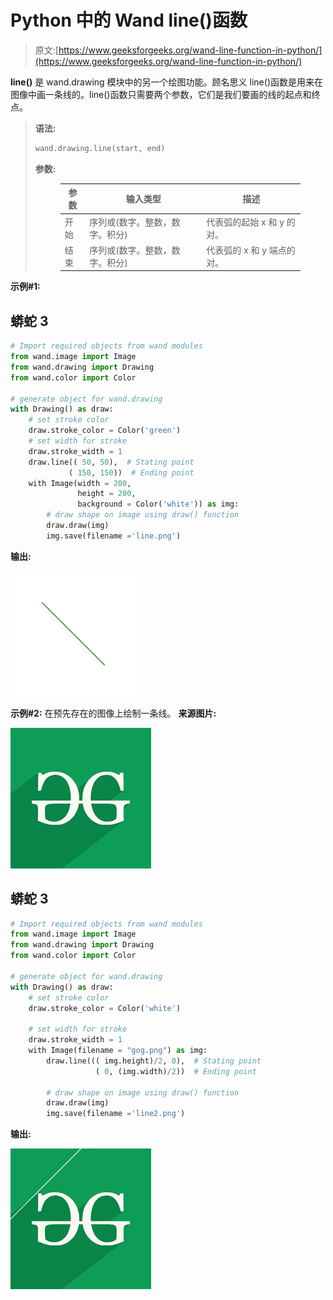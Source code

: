 # Python 中的 Wand line()函数

> 原文:[https://www.geeksforgeeks.org/wand-line-function-in-python/](https://www.geeksforgeeks.org/wand-line-function-in-python/)

**line()** 是 wand.drawing 模块中的另一个绘图功能。顾名思义 line()函数是用来在图像中画一条线的。line()函数只需要两个参数，它们是我们要画的线的起点和终点。

> **语法:**
> 
> ```py
> wand.drawing.line(start, end)
> ```
> 
> **参数:**
> 
> <figure class="table">
> 
> | 参数 | 输入类型 | 描述 |
> | --- | --- | --- |
> | 开始 | 序列或(数字。整数，数字。积分) | 代表弧的起始 x 和 y 的对。 |
> | 结束 | 序列或(数字。整数，数字。积分) | 代表弧的 x 和 y 端点的对。 |
> 
> </figure>

**示例#1:**

## 蟒蛇 3

```py
# Import required objects from wand modules
from wand.image import Image
from wand.drawing import Drawing
from wand.color import Color

# generate object for wand.drawing
with Drawing() as draw:
    # set stroke color
    draw.stroke_color = Color('green')
    # set width for stroke
    draw.stroke_width = 1
    draw.line(( 50, 50),  # Stating point
             ( 150, 150))  # Ending point
    with Image(width = 200,
               height = 200,
               background = Color('white')) as img:
        # draw shape on image using draw() function
        draw.draw(img)
        img.save(filename ='line.png')
```

**输出:**

![](img/09eadb4283d2be0edec6b0be35515b51.png)

**示例#2:** 在预先存在的图像上绘制一条线。
**来源图片:**

![](img/c6130a4bd97c5250741bd55b2e182b6f.png)

## 蟒蛇 3

```py
# Import required objects from wand modules
from wand.image import Image
from wand.drawing import Drawing
from wand.color import Color

# generate object for wand.drawing
with Drawing() as draw:
    # set stroke color
    draw.stroke_color = Color('white')

    # set width for stroke
    draw.stroke_width = 1
    with Image(filename = "gog.png") as img:
        draw.line((( img.height)/2, 0),  # Stating point
                   ( 0, (img.width)/2))  # Ending point

        # draw shape on image using draw() function
        draw.draw(img)
        img.save(filename ='line2.png')
```

**输出:**

![](img/e6d8a87d5f034b3c43413ad84844bee2.png)